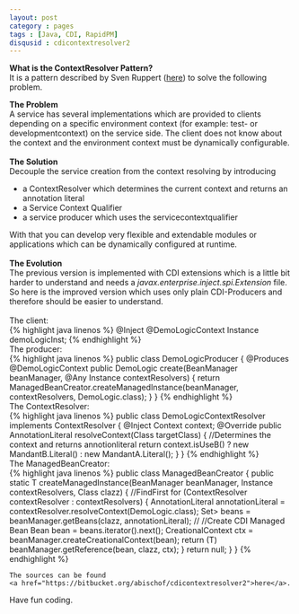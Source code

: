 ```yaml
---
layout: post
category : pages
tags : [Java, CDI, RapidPM]
disqusid : cdicontextresolver2
---
```


<p><b>What is the ContextResolver Pattern?</b><br />
It is a pattern described by Sven Ruppert (<a href="http://jaxenter.de/artikel/CDI-entscheide-spaet-entscheide-gut-168301">here</a>) to solve the following problem.<br />
</p>

<b>The Problem</b><br />
A service has several implementations which are provided to clients depending on a specific environment context (for example: test- or developmentcontext) on the service side. The
client does not know about the context and the environment context must be dynamically configurable.<br />
<br />
<b>The Solution</b><br />
Decouple the service creation from the context resolving by introducing<br />
<ul>
    <li>a ContextResolver which determines the current context and returns an annotation literal</li>
    <li>a Service Context Qualifier</li>
    <li>a service producer which uses the servicecontextqualifier</li>
</ul>
With that you can develop very flexible and extendable modules or applications which can be dynamically configured at runtime.<br />
<div>
    <br /></div>
<b>The Evolution</b><br />
The previous version is implemented with CDI extensions which is a little bit harder to understand and needs a&nbsp;<i>javax.enterprise.inject.spi.Extension</i> file. So here
is the improved version which uses only plain CDI-Producers and therefore should be easier to understand.<br />
<br />
The client:<br />
{% highlight java linenos %}
@Inject
@DemoLogicContext
Instance<DemoLogic> demoLogicInst;
{% endhighlight %}
<br />
The producer:
<br />
{% highlight java linenos %}
public class DemoLogicProducer
{
 @Produces
 @DemoLogicContext
 public DemoLogic create(BeanManager beanManager, @Any Instance<ContextResolver> contextResolvers)
 {
  return ManagedBeanCreator.createManagedInstance(beanManager, contextResolvers, DemoLogic.class);
 }
}
{% endhighlight %}
<br />
The ContextResolver:
<br />
{% highlight java linenos %}
public class DemoLogicContextResolver implements ContextResolver
{
 @Inject
 Context context;
 @Override
 public AnnotationLiteral<?> resolveContext(Class<?> targetClass)
 {
  //Determines the context and returns annotionliteral 
  return context.isUseB() ? new MandantB.Literal() : new MandantA.Literal();
 }
}
{% endhighlight %}
<br />
The ManagedBeanCreator:
<br />
{% highlight java linenos %}
public class ManagedBeanCreator
{
 public static <T> T createManagedInstance(BeanManager beanManager, Instance<ContextResolver> contextResolvers,
   Class<? extends T> clazz)
 {
  //FindFirst
  for (ContextResolver contextResolver : contextResolvers)
  {
   AnnotationLiteral<?> annotationLiteral = contextResolver.resolveContext(DemoLogic.class);
   Set<Bean<?>> beans = beanManager.getBeans(clazz, annotationLiteral);
   //
   //Create CDI Managed Bean
   Bean<?> bean = beans.iterator().next();
   CreationalContext<?> ctx = beanManager.createCreationalContext(bean);
   return (T) beanManager.getReference(bean, clazz, ctx);
  }
  return null;
 }
}
{% endhighlight %}


    The sources can be found
    <a href="https://bitbucket.org/abischof/cdicontextresolver2">here</a>.
Have fun coding.
